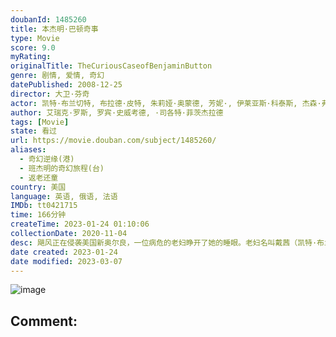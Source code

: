 ```yaml
---
doubanId: 1485260
title: 本杰明·巴顿奇事
type: Movie
score: 9.0
myRating: 
originalTitle: TheCuriousCaseofBenjaminButton
genre: 剧情, 爱情, 奇幻
datePublished: 2008-12-25
director: 大卫·芬奇
actor: 凯特·布兰切特, 布拉德·皮特, 朱莉娅·奥蒙德, 芳妮·, 伊莱亚斯·科泰斯, 杰森·弗莱明, 大卫·詹森, 蒂尔达·斯文顿, 艾丽·范宁, 乔安娜·塞勒, 乔什·斯图沃特, 丹尼·文森, 塔拉吉·, 马赫沙拉·阿里, 菲奥娜·黑尔, 唐娜·杜普兰提尔, 兰斯·, 特德·曼森, 克莱·卡伦, 菲利斯·萨莫维尔, 杰瑞德·哈里斯, 麦迪逊·贝蒂, 汤姆·埃沃雷特, 克里斯托弗·马克斯韦尔, 伊利亚·沃里克, 马莱丽·格雷迪, 艾德里安·阿马斯, 希洛·朱莉, 维布尔·弗利茨杰拉德, 艾玛·德吉斯泰德特, 钱德勒·坎特布瑞, 大卫·詹森
author: 艾瑞克·罗斯, 罗宾·史威考德, ·司各特·菲茨杰拉德
tags: [Movie]
state: 看过
url: https://movie.douban.com/subject/1485260/
aliases:
  - 奇幻逆缘(港)
  - 班杰明的奇幻旅程(台)
  - 返老还童
country: 美国
language: 英语, 俄语, 法语
IMDb: tt0421715
time: 166分钟
createTime: 2023-01-24 01:10:06
collectionDate: 2020-11-04
desc: 飓风正在侵袭美国新奥尔良，一位病危的老妇睁开了她的睡眼。老妇名叫戴茜（凯特·布兰切特饰），她叫女儿凯若琳（朱莉娅•奥蒙德饰）为她阅读一本日记。这本日记的作者叫本杰明•巴顿（布拉德•皮特饰）。本杰明出生...
date created: 2023-01-24
date modified: 2023-03-07
---
```


![image](p2192535722.jpg)

Comment:
---
